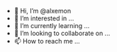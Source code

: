 - 👋 Hi, I’m @alxemon
- 👀 I’m interested in ...
- 🌱 I’m currently learning ...
- 💞️ I’m looking to collaborate on ...
- 📫 How to reach me ...

<!---
alxemon/alxemon is a ✨ special ✨ repository because its `README.md` (this file) appears on your GitHub profile.
You can click the Preview link to take a look at your changes.
--->
